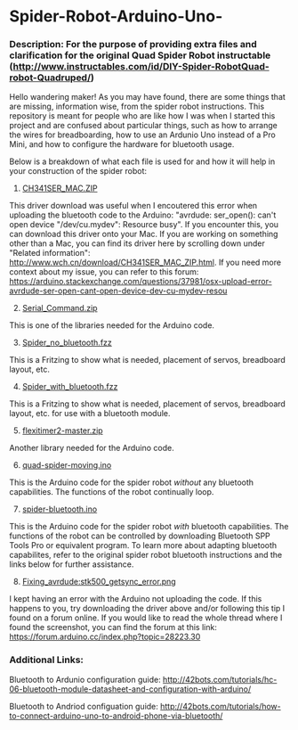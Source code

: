 # Spider-Robot-Arduino-Uno-
### Description: For the purpose of providing extra files and clarification for the original Quad Spider Robot instructable (http://www.instructables.com/id/DIY-Spider-RobotQuad-robot-Quadruped/)

Hello wandering maker! As you may have found, there are some things that are missing, information wise, from the spider robot instructions. This repository is meant for people who are like how I was when I started this project and are confused about particular things, such as how to arrange the wires for breadboarding, how to use an Ardunio Uno instead of a Pro Mini, and how to configure the hardware for bluetooth usage.

Below is a breakdown of what each file is used for and how it will help in your construction of the spider robot:

1) [CH341SER_MAC.ZIP](../master/CH341SER_MAC.ZIP)

This driver download was useful when I encoutered this error when uploading the bluetooth code to the Arduino: "avrdude: ser_open(): can't open device "/dev/cu.mydev": Resource busy". If you encounter this, you can download this driver onto your Mac. If you are working on something other than a Mac, you can find its driver here by scrolling down under "Related information": http://www.wch.cn/download/CH341SER_MAC_ZIP.html. If you need more context about my issue, you can refer to this forum: https://arduino.stackexchange.com/questions/37981/osx-upload-error-avrdude-ser-open-cant-open-device-dev-cu-mydev-resou

2) [Serial_Command.zip](../master/Serial_Command.zip)

This is one of the libraries needed for the Arduino code.

3) [Spider_no_bluetooth.fzz](../master/Spider_no_bluetooth.fzz)

This is a Fritzing to show what is needed, placement of servos, breadboard layout, etc.

4) [Spider_with_bluetooth.fzz](../master/Spider_with_bluetooth.fzz)

This is a Fritzing to show what is needed, placement of servos, breadboard layout, etc. for use with a bluetooth module.

5) [flexitimer2-master.zip](../master/flexitimer2-master.zip)

Another library needed for the Arduino code.

6) [quad-spider-moving.ino](../master/quad-spider-moving.ino)

This is the Arduino code for the spider robot *without* any bluetooth capabilities. The functions of the robot continually loop.

7) [spider-bluetooth.ino](../master/spider-bluetooth.ino)

This is the Arduino code for the spider robot *with* bluetooth capabilities. The functions of the robot can be controlled by downloading Bluetooth SPP Tools Pro or equivalent program. To learn more about adapting bluetooth capabilites, refer to the original spider robot bluetooth instructions and the links below for further assistance.

8) [Fixing_avrdude:stk500_getsync_error.png](../masterFixing_avrdude:stk500_getsync_error.png)

I kept having an error with the Arduino not uploading the code. If this happens to you, try downloading the driver above and/or following this tip I found on a forum online. If you would like to read the whole thread where I found the screenshot, you can find the forum at this link: https://forum.arduino.cc/index.php?topic=28223.30

### Additional Links:

Bluetooth to Ardunio configuration guide: http://42bots.com/tutorials/hc-06-bluetooth-module-datasheet-and-configuration-with-arduino/


Bluetooth to Andriod configuation guide: http://42bots.com/tutorials/how-to-connect-arduino-uno-to-android-phone-via-bluetooth/
